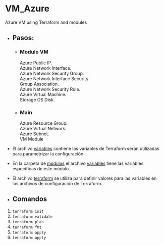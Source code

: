 # VM_Azure
Azure VM using Terraform and modules
* ## Pasos:
    * ### Modulo VM

        Azure Public IP. <br>
        Azure Network Interface. <br>
        Azure Network Security Group. <br>
        Azure Network Interface Security <br>
        Group Association. <br>
        Azure Network Security Rule. <br>
        Azure Virtual Machine. <br>
        Storage OS Disk. <br>
    
    * ### Main
        Azure Resource Group. <br>
        Azure Virtual Network. <br>
        Azure Subnet. <br>
        VM Module <br>

* El archivo [variables](variables.tf) contiene las variables de Terraform seran utilizadas para parametrizar la configuración.

* En la carpeta de [módulos](./modules/) el archivo [variables](./modules/vm/variables.tf) tiene las variables específicas de este módulo.

* El archivo [terraform](terraform.tfvars)  se utiliza para definir valores  para las variables  en los archivos de configuración de Terraform.
* ## Comandos
1. ````terraform init````
2. ````terraform validate````
3. ````terraform plan````
4. ````terraform fmt````
5. ````terraform apply````
6. ````terraform apply````